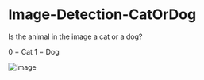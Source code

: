 # Image-Detection-CatOrDog
Is the animal in the image a cat or a dog?

0 = Cat
1 = Dog

![image](https://github.com/user-attachments/assets/805cc8d9-11ac-4f68-afe1-36776fac69a8)
